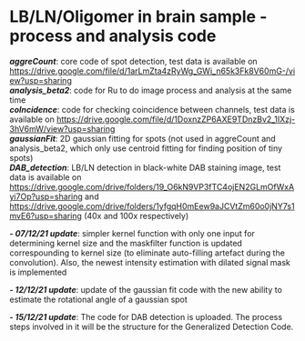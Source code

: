 # LB/LN/Oligomer in brain sample - process and analysis code

***aggreCount***: core code of spot detection, test data is available on https://drive.google.com/file/d/1arLmZta4zRyWg_GWi_n65k3Fk8V60mG-/view?usp=sharing  
***analysis_beta2***: code for Ru to do image process and analysis at the same time  
***coIncidence***: code for checking coincidence between channels, test data is available on https://drive.google.com/file/d/1DoxnzZP6AXE9TDnzBv2_1IXzj-3hV6mW/view?usp=sharing  
***gaussianFit***: 2D gaussian fitting for spots (not used in aggreCount and analysis_beta2, which only use centroid fitting for finding position of tiny spots)  
***DAB_detection***: LB/LN detection in black-white DAB staining image, test data is available on https://drive.google.com/drive/folders/19_O6kN9VP3fTC4ojEN2GLmOfWxAyi7Op?usp=sharing and https://drive.google.com/drive/folders/1yfgqH0mEew9aJCVtZm60o0jNY7s1mvE6?usp=sharing (40x and 100x respectively)

***- 07/12/21 update***: simpler kernel function with only one input for determining kernel size and the maskfilter function is updated correspounding to kernel size (to eliminate auto-filling artefact during the convolution). Also, the newest intensity estimation with dilated signal mask is implemented

***- 12/12/21 update***: update of the gaussian fit code with the new ability to estimate the rotational angle of a gaussian spot

***- 15/12/21 update***: The code for DAB detection is uploaded. The process steps involved in it will be the structure for the Generalized Detection Code. 
